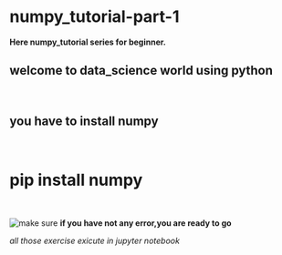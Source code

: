 # numpy_tutorial-part-1
<b>Here numpy_tutorial series for beginner.</b><br>
<h2>welcome to data_science world using python</h2><br>

<h2>you have to install numpy</h2><br>

<h1>pip install numpy</h1><br>

![make sure](/home/sium/Documents/np.png)
**if you have not any error,you are ready to go**<br>

*all those exercise exicute in jupyter notebook*





